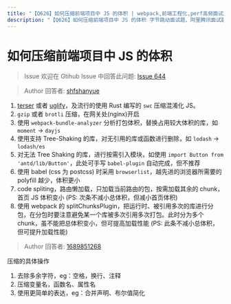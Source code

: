 ```yaml
---
title: "【Q626】如何压缩前端项目中 JS 的体积 | webpack,前端工程化,perf高频面试题"
description: "【Q626】如何压缩前端项目中 JS 的体积 字节跳动面试题、阿里腾讯面试题、美团小米面试题。"
---
```


# 如何压缩前端项目中 JS 的体积

> Issue
> 欢迎在 Gtihub Issue 中回答此问题: [Issue 644](https://github.com/shfshanyue/Daily-Question/issues/644)

> Author
> 回答者: [shfshanyue](https://github.com/shfshanyue)

1. [terser](https://github.com/terser/terser) 或者 [uglify](https://github.com/mishoo/UglifyJS)，及流行的使用 Rust 编写的 `swc` 压缩混淆化 JS。
2. `gzip` 或者 `brotli` 压缩，在网关处(nginx)开启
3. 使用 `webpack-bundle-analyzer` 分析打包体积，替换占用较大体积的库，如 `moment` -> `dayjs`
4. 使用支持 Tree-Shaking 的库，对无引用的库或函数进行删除，如 `lodash` -> `lodash/es`
5. 对无法 Tree Shaking 的库，进行按需引入模块，如使用 `import Button from 'antd/lib/Button'`，此处可手写 `babel-plugin` 自动完成，但不推荐
6. 使用 babel (css 为 postcss) 时采用 `browserlist`，越先进的浏览器所需要的 polyfill 越少，体积更小
7. code spliting，路由懒加载，只加载当前路由的包，按需加载其余的 chunk，首页 JS 体积变小 (PS: 次条不减小总体积，但减小首页体积)
8. 使用 webpack 的 splitChunksPlugin，把运行时、被引用多次的库进行分包，在分包时要注意避免某一个库被多次引用多次打包。此时分为多个 chunk，虽不能把总体积变小，但可提高加载性能 (PS: 此条不减小总体积，但可提升加载性能)

> Author
> 回答者: [1689851268](https://github.com/1689851268)

压缩的具体操作

1. 去除多余字符，eg：空格，换行、注释
2. 压缩变量名，函数名、属性名
3. 使用更简单的表达，eg：合并声明、布尔值简化

